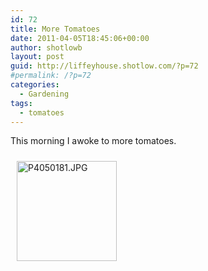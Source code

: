 ```yaml
---
id: 72
title: More Tomatoes
date: 2011-04-05T18:45:06+00:00
author: shotlowb
layout: post
guid: http://liffeyhouse.shotlow.com/?p=72
#permalink: /?p=72
categories:
  - Gardening
tags:
  - tomatoes
---
```

This morning I awoke to more tomatoes.

<a href="http://lh4.ggpht.com/_UnHIABd3xdI/TZuj_KfA4II/AAAAAAAAAR8/SwcPHBq3-jg/P4050181.JPG?imgmax=640" rel="lightbox[2011-3-2-18-44-45]"><img src="http://lh4.ggpht.com/_UnHIABd3xdI/TZuj_KfA4II/AAAAAAAAAR8/SwcPHBq3-jg/s160-c/P4050181.JPG" alt="P4050181.JPG" width="160" height="160" class="pie-img" style="margin:10px 10px 10px 10px;" /></a>
